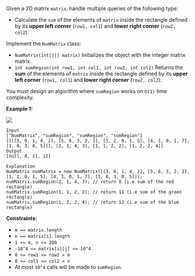Given a 2D matrix `matrix`, handle multiple queries of the following type:

- Calculate the `sum` of the elements of `matrix` inside the rectangle defined by its **upper left corner** (`row1, col1`) and **lower right corner** (`row2, col2`).

Implement the `NumMatrix` class:

- `NumMatrix(int[][] matrix)` Initializes the object with the integer matrix matrix.
- `int sumRegion(int row1, int col1, int row2, int col2)` Returns the **sum** of the elements of `matrix` inside the rectangle defined by its **upper left corner** (`row1, col1`) and **lower right corner** (`row2, col2`).

You must design an algorithm where `sumRegion` works on `O(1)` time complexity.

**Example 1:**

![](https://assets.leetcode.com/uploads/2021/03/14/sum-grid.jpg)

```
Input
["NumMatrix", "sumRegion", "sumRegion", "sumRegion"]
[[[[3, 0, 1, 4, 2], [5, 6, 3, 2, 1], [1, 2, 0, 1, 5], [4, 1, 0, 1, 7], [1, 0, 3, 0, 5]]], [2, 1, 4, 3], [1, 1, 2, 2], [1, 2, 2, 4]]
Output
[null, 8, 11, 12]

Explanation
NumMatrix numMatrix = new NumMatrix([[3, 0, 1, 4, 2], [5, 6, 3, 2, 1], [1, 2, 0, 1, 5], [4, 1, 0, 1, 7], [1, 0, 3, 0, 5]]);
numMatrix.sumRegion(2, 1, 4, 3); // return 8 (i.e sum of the red rectangle)
numMatrix.sumRegion(1, 1, 2, 2); // return 11 (i.e sum of the green rectangle)
numMatrix.sumRegion(1, 2, 2, 4); // return 12 (i.e sum of the blue rectangle)
```
**Constraints:**
- `m == matrix.length`
- `n == matrix[i].length`
- `1 <= m, n <= 200`
- `-10^4 <= matrix[i][j] <= 10^4`
- `0 <= row1 <= row2 < m`
- `0 <= col1 <= col2 < n`
- At most `10^4` calls will be made to `sumRegion`.